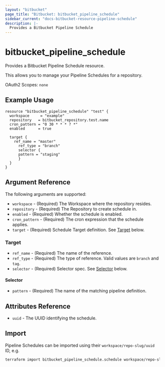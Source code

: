 ```yaml
---
layout: "bitbucket"
page_title: "Bitbucket: bitbucket_pipeline_schedule"
sidebar_current: "docs-bitbucket-resource-pipeline-schedule"
description: |-
  Provides a Bitbucket Pipeline Schedule
---
```


# bitbucket\_pipeline\_schedule

Provides a Bitbucket Pipeline Schedule resource.

This allows you to manage your Pipeline Schedules for a repository.

OAuth2 Scopes: `none`

## Example Usage

```hcl
resource "bitbucket_pipeline_schedule" "test" {
  workspace     = "example"
  repository   = bitbucket_repository.test.name
  cron_pattern = "0 30 * * * ? *"
  enabled      = true

  target {
    ref_name = "master"
	  ref_type = "branch"
	  selector {
      pattern = "staging"
	  }
  }
}
```

## Argument Reference

The following arguments are supported:

* `workspace` - (Required) The Workspace where the repository resides.
* `repository` - (Required) The Repository to create schedule in.
* `enabled` - (Required) Whether the schedule is enabled.
* `cron_pattern` - (Required) The cron expression that the schedule applies.
* `target` - (Required) Schedule Target definition. See [Target](#target) below.

### Target

* `ref_name` - (Required) The name of the reference.
* `ref_type` - (Required) The type of reference. Valid values are `branch` and `tag`.
* `selector` - (Required) Selector spec. See [Selector](#selector) below.

#### Selector

* `pattern` - (Required) The name of the matching pipeline definition.

## Attributes Reference

* `uuid` - The UUID identifying the schedule.

## Import

Pipeline Schedules can be imported using their `workspace/repo-slug/uuid` ID, e.g.

```sh
terraform import bitbucket_pipeline_schedule.schedule workspace/repo-slug/uuid
```
